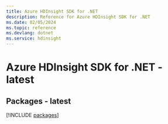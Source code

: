 ```yaml
---
title: Azure HDInsight SDK for .NET
description: Reference for Azure HDInsight SDK for .NET
ms.date: 02/05/2024
ms.topic: reference
ms.devlang: dotnet
ms.service: hdinsight
---
```

# Azure HDInsight SDK for .NET - latest
## Packages - latest
[!INCLUDE [packages](hdinsight-index.md)]